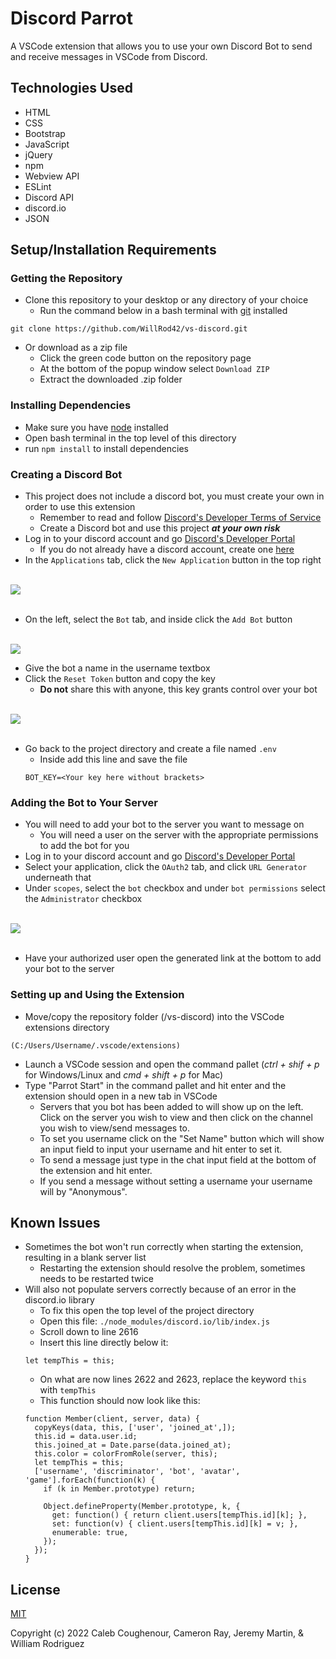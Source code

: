 # Discord Parrot

A VSCode extension that allows you to use your own Discord Bot to send and receive messages in VSCode from Discord.

## Technologies Used

* HTML
* CSS
* Bootstrap
* JavaScript
* jQuery
* npm
* Webview API
* ESLint
* Discord API
* discord.io
* JSON

## Setup/Installation Requirements

### Getting the Repository

* Clone this repository to your desktop or any directory of your choice
  * Run the command below in a bash terminal with [git](https://github.com/git-guides/install-git) installed
```
git clone https://github.com/WillRod42/vs-discord.git
```
* Or download as a zip file
  * Click the green code button on the repository page
  * At the bottom of the popup window select `Download ZIP`
  * Extract the downloaded .zip folder

### Installing Dependencies

* Make sure you have [node](https://nodejs.org/en/download/) installed
* Open bash terminal in the top level of this directory
* run `npm install` to install dependencies

### Creating a Discord Bot

* This project does not include a discord bot, you must create your own in order to use this extension
  * Remember to read and follow [Discord's Developer Terms of Service](https://discord.com/developers/docs/policies-and-agreements/terms-of-service)
  * Create a Discord bot and use this project _**at your own risk**_
* Log in to your discord account and go [Discord's Developer Portal](https://discordapp.com/developers/applications/me)
  * If you do not already have a discord account, create one [here](https://discord.com/)
* In the `Applications` tab, click the `New Application` button in the top right<br><br>

![](ref/create-project.gif)<br><br>

* On the left, select the `Bot` tab, and inside click the `Add Bot` button<br><br>

![](ref/create-bot.gif)

* Give the bot a name in the username textbox
* Click the `Reset Token` button and copy the key
  * __Do not__ share this with anyone, this key grants control over your bot<br><br>

![](ref/get-token.gif)<br><br>

* Go back to the project directory and create a file named `.env`
  * Inside add this line and save the file
  ```
  BOT_KEY=<Your key here without brackets>
  ```

### Adding the Bot to Your Server

* You will need to add your bot to the server you want to message on
  * You will need a user on the server with the appropriate permissions to add the bot for you
* Log in to your discord account and go [Discord's Developer Portal](https://discordapp.com/developers/applications/me)
* Select your application, click the `OAuth2` tab, and click `URL Generator` underneath that 
* Under `scopes`, select the `bot` checkbox and under `bot permissions` select the `Administrator` checkbox<br><br>

![](ref/get-url.gif)<br><br>

* Have your authorized user open the generated link at the bottom to add your bot to the server

### Setting up and Using the Extension
*  Move/copy the repository folder (/vs-discord) into the VSCode extensions directory 
  ```````````````````````````
  (C:/Users/Username/.vscode/extensions)
  ```````````````````````````
* Launch a VSCode session and open the command pallet (_ctrl + shif + p_ for Windows/Linux and _cmd + shift + p_ for Mac)
* Type "Parrot Start" in the command pallet and hit enter and the extension should open in a new tab in VSCode
  * Servers that you bot has been added to will show up on the left. Click on the server you wish to view and then click on the channel you wish to view/send messages to.
  *  To set you username click on the "Set Name" button which will show an input field to input your username and hit enter to set it.
  * To send a message just type in the chat input field at the bottom of the extension and hit enter.
  * If you send a message without setting a username your username will by "Anonymous".

## Known Issues

* Sometimes the bot won't run correctly when starting the extension, resulting in a blank server list
  * Restarting the extension should resolve the problem, sometimes needs to be restarted twice
* Will also not populate servers correctly because of an error in the discord.io library
  * To fix this open the top level of the project directory
  * Open this file: `./node_modules/discord.io/lib/index.js`
  * Scroll down to line 2616
  * Insert this line directly below it: 
  ```
  let tempThis = this;
  ```
  * On what are now lines 2622 and 2623, replace the keyword `this` with `tempThis`
  * This function should now look like this:
  ```
  function Member(client, server, data) {
    copyKeys(data, this, ['user', 'joined_at',]);
    this.id = data.user.id;
    this.joined_at = Date.parse(data.joined_at);
    this.color = colorFromRole(server, this);
    let tempThis = this;
    ['username', 'discriminator', 'bot', 'avatar', 'game'].forEach(function(k) {
      if (k in Member.prototype) return;

      Object.defineProperty(Member.prototype, k, {
        get: function() { return client.users[tempThis.id][k]; },
        set: function(v) { client.users[tempThis.id][k] = v; },
        enumerable: true,
      });
    });
  }
  ```

## License

[MIT](https://opensource.org/licenses/MIT)

Copyright (c) 2022 Caleb Coughenour, Cameron Ray, Jeremy Martin, & William Rodriguez